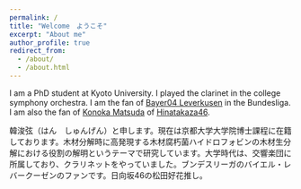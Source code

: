 ```yaml
---
permalink: /
title: "Welcome　ようこそ"
excerpt: "About me"
author_profile: true
redirect_from: 
  - /about/
  - /about.html
---
```


I am a PhD student at Kyoto University. I played the clarinet in the college symphony orchestra. I am the fan of [Bayer04 Leverkusen](https://www.bayer04.de/de-de) in the Bundesliga. I am also the fan of [Konoka Matsuda](https://www.hinatazaka46.com/s/official/diary/member/list?ima=0000&ct=18) of [Hinatakaza46](https://www.hinatazaka46.com/s/official/?ima=0000). 

韓浚弦（はん　しゅんげん）と申します。現在は京都大学大学院博士課程に在籍しております。木材分解時に高発現する木材腐朽菌ハイドロフォビンの木材生分解における役割の解明というテーマで研究しています。大学時代は、交響楽団に所属しており、クラリネットをやっていました。ブンデスリーガのバイエル・レバークーゼンのファンです。日向坂46の松田好花推し。

